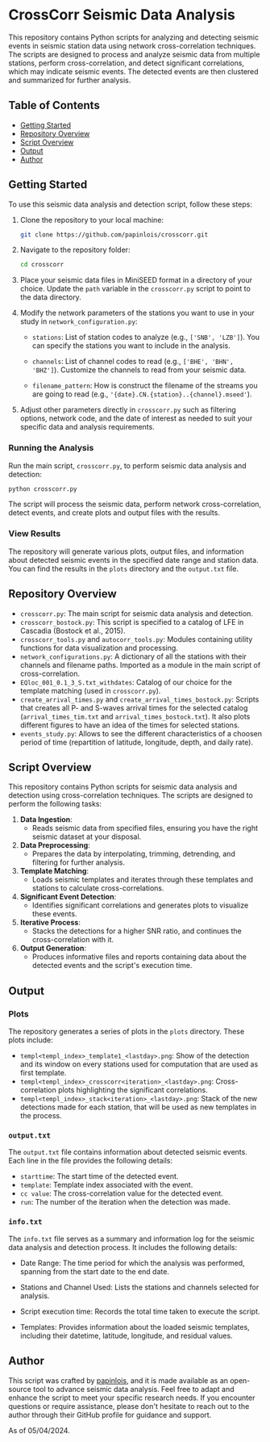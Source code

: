 # CrossCorr Seismic Data Analysis

This repository contains Python scripts for analyzing and detecting seismic events in seismic station data using network cross-correlation techniques. The scripts are designed to process and analyze seismic data from multiple stations, perform cross-correlation, and detect significant correlations, which may indicate seismic events. The detected events are then clustered and summarized for further analysis.

## Table of Contents
- [Getting Started](#getting-started)
- [Repository Overview](#repository-overview)
- [Script Overview](#script-overview)
- [Output](#output)
- [Author](#author)

## Getting Started

To use this seismic data analysis and detection script, follow these steps:

1. Clone the repository to your local machine:

   ```bash
   git clone https://github.com/papinlois/crosscorr.git
   ```

2. Navigate to the repository folder:

   ```bash
   cd crosscorr
   ```

3. Place your seismic data files in MiniSEED format in a directory of your choice. Update the `path` variable in the `crosscorr.py` script to point to the data directory. 

4. Modify the network parameters of the stations you want to use in your study in `network_configuration.py`:

   - `stations`: List of station codes to analyze (e.g., `['SNB', 'LZB']`). You can specify the stations you want to include in the analysis.

   - `channels`: List of channel codes to read (e.g., `['BHE', 'BHN', 'BHZ']`). Customize the channels to read from your seismic data.
 
   - `filename_pattern`: How is construct the filename of the streams you are going to read (e.g., `'{date}.CN.{station}..{channel}.mseed'`).

6. Adjust other parameters directly in `crosscorr.py` such as filtering options, network code, and the date of interest as needed to suit your specific data and analysis requirements.

### Running the Analysis

Run the main script, `crosscorr.py`, to perform seismic data analysis and detection:

```bash
python crosscorr.py
```

The script will process the seismic data, perform network cross-correlation, detect events, and create plots and output files with the results.

### View Results

The repository will generate various plots, output files, and information about detected seismic events in the specified date range and station data. You can find the results in the `plots` directory and the `output.txt` file.

## Repository Overview

- `crosscorr.py`: The main script for seismic data analysis and detection.
- `crosscorr_bostock.py`: This script is specified to a catalog of LFE in Cascadia (Bostock et al., 2015).
- `crosscorr_tools.py` and `autocorr_tools.py`: Modules containing utility functions for data visualization and processing.
- `network_configurations.py`: A dictionary of all the stations with their channels and filename paths. Imported as a module in the main script of cross-correlation.
- `EQloc_001_0.1_3_S.txt_withdates`: Catalog of our choice for the template matching (used in `crosscorr.py`).
- `create_arrival_times.py` and `create_arrival_times_bostock.py`: Scripts that creates all P- and S-waves arrival times for the selected catalog (`arrival_times_tim.txt` and `arrival_times_bostock.txt`). It also plots different figures to have an idea of the times for selected stations.
- `events_study.py`: Allows to see the different characteristics of a choosen period of time (repartition of latitude, longitude, depth, and daily rate).

## Script Overview

This repository contains Python scripts for seismic data analysis and detection using cross-correlation techniques. The scripts are designed to perform the following tasks:

1. **Data Ingestion**:
   - Reads seismic data from specified files, ensuring you have the right seismic dataset at your disposal.
2. **Data Preprocessing**:
   - Prepares the data by interpolating, trimming, detrending, and filtering for further analysis.
3. **Template Matching**:
   - Loads seismic templates and iterates through these templates and stations to calculate cross-correlations.
4. **Significant Event Detection**:
   - Identifies significant correlations and generates plots to visualize these events.
5. **Iterative Process**:
	- Stacks the detections for a higher SNR ratio, and continues the cross-correlation with it.
6. **Output Generation**:
   - Produces informative files and reports containing data about the detected events and the script's execution time.

## Output

### Plots

The repository generates a series of plots in the `plots` directory. These plots include:

-  `templ<templ_index>_template1_<lastday>.png`: Show of the detection and its window on every stations used for computation that are used as first template.
-  `templ<templ_index>_crosscorr<iteration>_<lastday>.png`: Cross-correlation plots highlighting the significant correlations. 
- `templ<templ_index>_stack<iteration>_<lastday>.png`: Stack of the new detections made for each station, that will be used as new templates in the process.

### `output.txt`

The `output.txt` file contains information about detected seismic events. Each line in the file provides the following details:

- `starttime`: The start time of the detected event.
- `template`: Template index associated with the event.
- `cc value`: The cross-correlation value for the detected event.
- `run`: The number of the iteration when the detection was made.

### `info.txt`

The `info.txt` file serves as a summary and information log for the seismic data analysis and detection process. It includes the following details:

- Date Range: The time period for which the analysis was performed, spanning from the start date to the end date.

- Stations and Channel Used: Lists the stations and channels selected for analysis.

- Script execution time: Records the total time taken to execute the script.

- Templates: Provides information about the loaded seismic templates, including their datetime, latitude, longitude, and residual values.

## Author

This script was crafted by [papinlois](https://github.com/papinlois), and it is made available as an open-source tool to advance seismic data analysis. Feel free to adapt and enhance the script to meet your specific research needs. If you encounter questions or require assistance, please don't hesitate to reach out to the author through their GitHub profile for guidance and support.

As of 05/04/2024.

